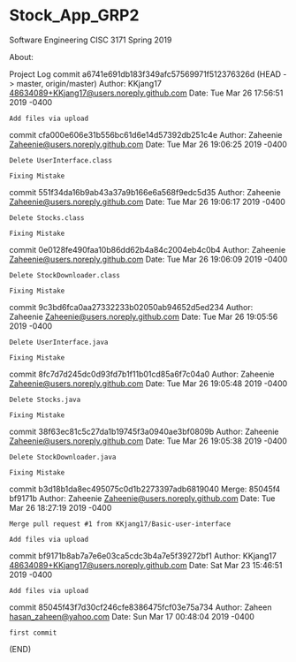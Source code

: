 # Stock_App_GRP2
Software Engineering CISC 3171 Spring 2019

About:


Project Log
commit a6741e691db183f349afc57569971f512376326d (HEAD -> master, origin/master)
Author: KKjang17 <48634089+KKjang17@users.noreply.github.com>
Date:   Tue Mar 26 17:56:51 2019 -0400

    Add files via upload

commit cfa000e606e31b556bc61d6e14d57392db251c4e
Author: Zaheenie <Zaheenie@users.noreply.github.com>
Date:   Tue Mar 26 19:06:25 2019 -0400

    Delete UserInterface.class

    Fixing Mistake

commit 551f34da16b9ab43a37a9b166e6a568f9edc5d35
Author: Zaheenie <Zaheenie@users.noreply.github.com>
Date:   Tue Mar 26 19:06:17 2019 -0400

    Delete Stocks.class

    Fixing Mistake

commit 0e0128fe490faa10b86dd62b4a84c2004eb4c0b4
Author: Zaheenie <Zaheenie@users.noreply.github.com>
Date:   Tue Mar 26 19:06:09 2019 -0400

    Delete StockDownloader.class

    Fixing Mistake

commit 9c3bd6fca0aa27332233b02050ab94652d5ed234
Author: Zaheenie <Zaheenie@users.noreply.github.com>
Date:   Tue Mar 26 19:05:56 2019 -0400

    Delete UserInterface.java

    Fixing Mistake

commit 8fc7d7d245dc0d93fd7b1f11b01cd85a6f7c04a0
Author: Zaheenie <Zaheenie@users.noreply.github.com>
Date:   Tue Mar 26 19:05:48 2019 -0400

    Delete Stocks.java

    Fixing Mistake

commit 38f63ec81c5c27da1b19745f3a0940ae3bf0809b
Author: Zaheenie <Zaheenie@users.noreply.github.com>
Date:   Tue Mar 26 19:05:38 2019 -0400

    Delete StockDownloader.java

    Fixing Mistake

commit b3d18b1da8ec495075c0d1b2273397adb6819040
Merge: 85045f4 bf9171b
Author: Zaheenie <Zaheenie@users.noreply.github.com>
Date:   Tue Mar 26 18:27:19 2019 -0400

    Merge pull request #1 from KKjang17/Basic-user-interface

    Add files via upload

commit bf9171b8ab7a7e6e03ca5cdc3b4a7e5f39272bf1
Author: KKjang17 <48634089+KKjang17@users.noreply.github.com>
Date:   Sat Mar 23 15:46:51 2019 -0400

    Add files via upload

commit 85045f43f7d30cf246cfe8386475fcf03e75a734
Author: Zaheen <hasan_zaheen@yahoo.com>
Date:   Sun Mar 17 00:48:04 2019 -0400

    first commit
(END)
